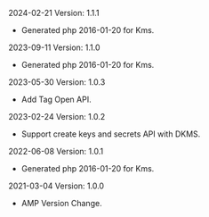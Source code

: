 2024-02-21 Version: 1.1.1
- Generated php 2016-01-20 for Kms.

2023-09-11 Version: 1.1.0
- Generated php 2016-01-20 for Kms.

2023-05-30 Version: 1.0.3
- Add Tag Open API.

2023-02-24 Version: 1.0.2
- Support create keys and secrets API with DKMS.

2022-06-08 Version: 1.0.1
- Generated php 2016-01-20 for Kms.

2021-03-04 Version: 1.0.0
- AMP Version Change.

